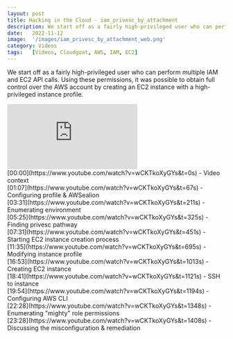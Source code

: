 ```yaml
---
layout: post
title: Hacking in the Cloud - iam_privesc_by_attachment
description: We start off as a fairly high-privileged user who can perform multiple IAM and EC2 API calls. Using these permissions, it was possible to obtain full control over the AWS account by creating an EC2 instance with a high-privileged instance profile. 
date:   2022-11-12
image:  '/images/iam_privesc_by_attachment_web.png'
category: Videos
tags:   [Videos, Cloudgoat, AWS, IAM, EC2]
---
```


We start off as a fairly high-privileged user who can perform multiple IAM and EC2 API calls. Using these permissions, it was possible to obtain full control over the AWS account by creating an EC2 instance with a high-privileged instance profile. 


<iframe src="https://www.youtube.com/embed/wCKTkoXyGYs" frameborder="0" allowfullscreen></iframe>
<br>
[00:00](https://www.youtube.com/watch?v=wCKTkoXyGYs&t=0s) - Video context<br>
[01:07](https://www.youtube.com/watch?v=wCKTkoXyGYs&t=67s) - Configuring profile & AWSealion<br>
[03:31](https://www.youtube.com/watch?v=wCKTkoXyGYs&t=211s) - Enumerating environment<br>
[05:25](https://www.youtube.com/watch?v=wCKTkoXyGYs&t=325s) - Finding privesc pathway<br>
[07:31](https://www.youtube.com/watch?v=wCKTkoXyGYs&t=451s) - Starting EC2 instance creation process<br>
[11:35](https://www.youtube.com/watch?v=wCKTkoXyGYs&t=695s) - Modifying instance profile<br>
[16:53](https://www.youtube.com/watch?v=wCKTkoXyGYs&t=1013s) - Creating EC2 instance<br>
[18:41](https://www.youtube.com/watch?v=wCKTkoXyGYs&t=1121s) - SSH to instance<br>
[19:54](https://www.youtube.com/watch?v=wCKTkoXyGYs&t=1194s) - Configuring AWS CLI<br>
[22:28](https://www.youtube.com/watch?v=wCKTkoXyGYs&t=1348s) - Enumerating "mighty" role permissions<br>
[23:28](https://www.youtube.com/watch?v=wCKTkoXyGYs&t=1408s) - Discussing the misconfiguration & remediation<br>
